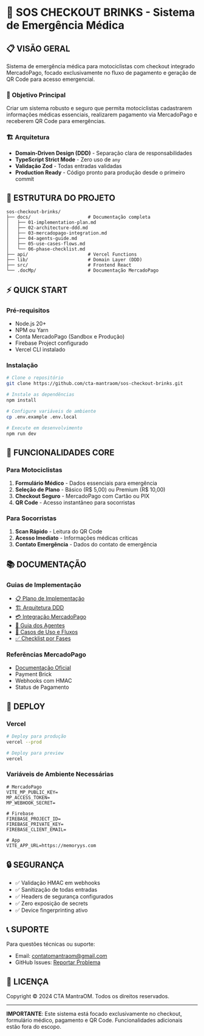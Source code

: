 # 🚨 SOS CHECKOUT BRINKS - Sistema de Emergência Médica

## 📋 VISÃO GERAL

Sistema de emergência médica para motociclistas com checkout integrado MercadoPago, focado exclusivamente no fluxo de pagamento e geração de QR Code para acesso emergencial.

### 🎯 Objetivo Principal
Criar um sistema robusto e seguro que permita motociclistas cadastrarem informações médicas essenciais, realizarem pagamento via MercadoPago e receberem QR Code para emergências.

### 🏗️ Arquitetura
- **Domain-Driven Design (DDD)** - Separação clara de responsabilidades
- **TypeScript Strict Mode** - Zero uso de `any`
- **Validação Zod** - Todas entradas validadas
- **Production Ready** - Código pronto para produção desde o primeiro commit

## 📁 ESTRUTURA DO PROJETO

```
sos-checkout-brinks/
├── docs/                     # Documentação completa
│   ├── 01-implementation-plan.md
│   ├── 02-architecture-ddd.md
│   ├── 03-mercadopago-integration.md
│   ├── 04-agents-guide.md
│   ├── 05-use-cases-flows.md
│   └── 06-phase-checklist.md
├── api/                      # Vercel Functions
├── lib/                      # Domain Layer (DDD)
├── src/                      # Frontend React
└── .docMp/                   # Documentação MercadoPago
```

## ⚡ QUICK START

### Pré-requisitos
- Node.js 20+
- NPM ou Yarn
- Conta MercadoPago (Sandbox e Produção)
- Firebase Project configurado
- Vercel CLI instalado

### Instalação
```bash
# Clone o repositório
git clone https://github.com/cta-mantraom/sos-checkout-brinks.git

# Instale as dependências
npm install

# Configure variáveis de ambiente
cp .env.example .env.local

# Execute em desenvolvimento
npm run dev
```

## 🔑 FUNCIONALIDADES CORE

### Para Motociclistas
1. **Formulário Médico** - Dados essenciais para emergência
2. **Seleção de Plano** - Básico (R$ 5,00) ou Premium (R$ 10,00)
3. **Checkout Seguro** - MercadoPago com Cartão ou PIX
4. **QR Code** - Acesso instantâneo para socorristas

### Para Socorristas
1. **Scan Rápido** - Leitura do QR Code
2. **Acesso Imediato** - Informações médicas críticas
3. **Contato Emergência** - Dados do contato de emergência

## 📚 DOCUMENTAÇÃO

### Guias de Implementação
- [📋 Plano de Implementação](./docs/01-implementation-plan.md)
- [🏗️ Arquitetura DDD](./docs/02-architecture-ddd.md)
- [💳 Integração MercadoPago](./docs/03-mercadopago-integration.md)
- [👥 Guia dos Agentes](./docs/04-agents-guide.md)
- [🔄 Casos de Uso e Fluxos](./docs/05-use-cases-flows.md)
- [✅ Checklist por Fases](./docs/06-phase-checklist.md)

### Referências MercadoPago
- [Documentação Oficial](./.docMp/)
- Payment Brick
- Webhooks com HMAC
- Status de Pagamento

## 🚀 DEPLOY

### Vercel
```bash
# Deploy para produção
vercel --prod

# Deploy para preview
vercel
```

### Variáveis de Ambiente Necessárias
```env
# MercadoPago
VITE_MP_PUBLIC_KEY=
MP_ACCESS_TOKEN=
MP_WEBHOOK_SECRET=

# Firebase
FIREBASE_PROJECT_ID=
FIREBASE_PRIVATE_KEY=
FIREBASE_CLIENT_EMAIL=

# App
VITE_APP_URL=https://memoryys.com
```

## 🔒 SEGURANÇA

- ✅ Validação HMAC em webhooks
- ✅ Sanitização de todas entradas
- ✅ Headers de segurança configurados
- ✅ Zero exposição de secrets
- ✅ Device fingerprinting ativo

## 📞 SUPORTE

Para questões técnicas ou suporte:
- Email: contatomantraom@gmail.com
- GitHub Issues: [Reportar Problema](https://github.com/cta-mantraom/sos-checkout-brinks/issues)

## 📄 LICENÇA

Copyright © 2024 CTA MantraOM. Todos os direitos reservados.

---

**IMPORTANTE**: Este sistema está focado exclusivamente no checkout, formulário médico, pagamento e QR Code. Funcionalidades adicionais estão fora do escopo.
